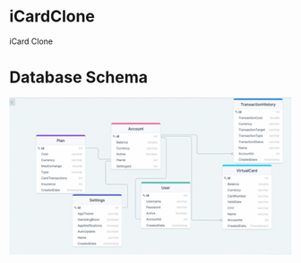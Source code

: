 # iCardClone
iCard Clone 


# Database Schema

![iCardClone Database Schema Diagram](./docs/iCardCloneDatabaseSchemaDiagram.png)
